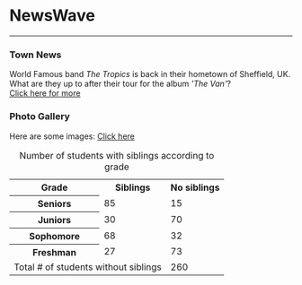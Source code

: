 <h1>NewsWave</h1>
<hr/>
<h3>Town News</h3>
<p> World Famous band <em>The Tropics</em> is back in their hometown of Sheffield, UK. What are they up to after their tour for the album <i>'The Van'</i>?<br/>
<a href="/BasicWebDesign/NewsArticle.pdf" target="_self">Click here for more</a></p>
<h3>Photo Gallery</h3>
<p>Here are some images: 
<a href="/Photo/Dogs.html" target="_self">Click here</a></p>
<table>
  <caption>Number of students with siblings according to grade</caption>
  <tr>
    <th>Grade</th>
    <th>Siblings</th>
    <th>No siblings</th>
  </tr>
  <tr>
    <th>Seniors</th>
    <td>85</td>
    <td>15</td>
  </tr>
  <tr>
    <th>Juniors</th>
    <td>30</td>
    <td>70</td>
  </tr>
  <tr>
    <th>Sophomore</th>
    <td>68</td>
    <td>32</td>
  </tr>
  <tr>
    <th>Freshman</th>
    <td>27</td>
    <td>73</td>
  </tr>
  <tr>
    <td colspan="2">Total # of students without siblings</td>
    <td>260</td>
  </tr>
</table>
